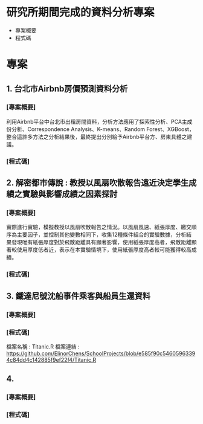 

# 研究所期間完成的資料分析專案
- 專案概要
- 程式碼

# 專案
## 1. 台北市Airbnb房價預測資料分析
### [專案概要]
  利用Airbnb平台中台北市出租房間資料，分析方法應用了探索性分析、PCA主成份分析、Correspondence Analysis、K-means、Random Forest、XGBoost，整合這許多方法之分析結果後，最終提出分別給予Airbnb平台方、房東具體之建議。
### [程式碼]

## 2. 解密都市傳說 : 教授以風扇吹散報告遠近決定學生成績之實驗與影響成績之因素探討
### [專案概要]
  實際進行實驗，模擬教授以風扇吹散報告之情況。以風扇風速、紙張厚度、繳交順序為主要因子，並控制其他變數相同下，收集12種條件組合的實驗數據，分析結果發現唯有紙張厚度對於飛散距離具有顯著影響，使用紙張厚度高者，飛散距離顯著較使用厚度低者近，表示在本實驗情境下，使用紙張厚度高者較可能獲得較高成績。
### [程式碼]

## 3. 鐵達尼號沈船事件乘客與船員生還資料
### [專案概要]
### [程式碼]
檔案名稱 : Titanic.R
檔案連結 : https://github.com/ElinorChens/SchoolProjects/blob/e585f90c54605963394c84dd4c142885f9ef22f4/Titanic.R

## 4. 
### [專案概要]
### [程式碼]
